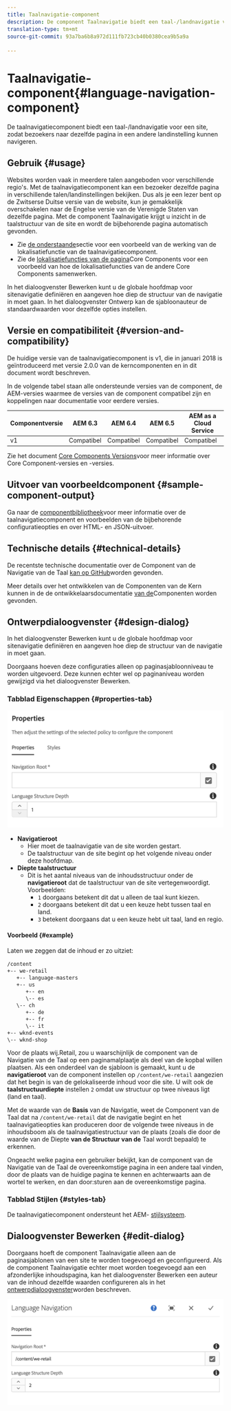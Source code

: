 ```yaml
---
title: Taalnavigatie-component
description: De component Taalnavigatie biedt een taal-/landnavigatie voor een site, zodat bezoekers naar dezelfde pagina in een andere landinstelling kunnen navigeren.
translation-type: tm+mt
source-git-commit: 93a7ba6b8a972d111fb723cb40b0380cea9b5a9a

---
```



# Taalnavigatie-component{#language-navigation-component}

De taalnavigatiecomponent biedt een taal-/landnavigatie voor een site, zodat bezoekers naar dezelfde pagina in een andere landinstelling kunnen navigeren.

## Gebruik {#usage}

Websites worden vaak in meerdere talen aangeboden voor verschillende regio&#39;s. Met de taalnavigatiecomponent kan een bezoeker dezelfde pagina in verschillende talen/landinstellingen bekijken. Dus als je een lezer bent op de Zwitserse Duitse versie van de website, kun je gemakkelijk overschakelen naar de Engelse versie van de Verenigde Staten van dezelfde pagina. Met de component Taalnavigatie krijgt u inzicht in de taalstructuur van de site en wordt de bijbehorende pagina automatisch gevonden.

* Zie [de onderstaande](#example)sectie voor een voorbeeld van de werking van de lokalisatiefunctie van de taalnavigatiecomponent.
* Zie de [lokalisatiefuncties van de pagina](/help/get-started/localization.md)Core Components voor een voorbeeld van hoe de lokalisatiefuncties van de andere Core Components samenwerken.

In het dialoogvenster [](#edit-dialog) Bewerken kunt u de globale hoofdmap voor sitenavigatie definiëren en aangeven hoe diep de structuur van de navigatie in moet gaan. In het dialoogvenster [](#design-dialog)Ontwerp kan de sjabloonauteur de standaardwaarden voor dezelfde opties instellen.

## Versie en compatibiliteit {#version-and-compatibility}

De huidige versie van de taalnavigatiecomponent is v1, die in januari 2018 is geïntroduceerd met versie 2.0.0 van de kerncomponenten en in dit document wordt beschreven.

In de volgende tabel staan alle ondersteunde versies van de component, de AEM-versies waarmee de versies van de component compatibel zijn en koppelingen naar documentatie voor eerdere versies.

| Componentversie | AEM 6.3 | AEM 6.4 | AEM 6.5 | AEM as a Cloud Service |
|--- |--- |--- |--- |---|
| v1 | Compatibel | Compatibel | Compatibel | Compatibel |

Zie het document [Core Components Versions](/help/versions.md)voor meer informatie over Core Component-versies en -versies.

## Uitvoer van voorbeeldcomponent {#sample-component-output}

Ga naar de [componentbibliotheek](https://adobe.com/go/aem_cmp_library_langnav)voor meer informatie over de taalnavigatiecomponent en voorbeelden van de bijbehorende configuratieopties en over HTML- en JSON-uitvoer.

## Technische details {#technical-details}

De recentste technische documentatie over de Component van de Navigatie van de Taal [kan op GitHub](https://adobe.com/go/aem_cmp_tech_langnav_v1)worden gevonden.

Meer details over het ontwikkelen van de Componenten van de Kern kunnen in de de ontwikkelaarsdocumentatie [van de](/help/developing/overview.md)Componenten worden gevonden.

## Ontwerpdialoogvenster {#design-dialog}

In het dialoogvenster Bewerken kunt u de globale hoofdmap voor sitenavigatie definiëren en aangeven hoe diep de structuur van de navigatie in moet gaan.

Doorgaans hoeven deze configuraties alleen op paginasjabloonniveau te worden uitgevoerd. Deze kunnen echter wel op paginaniveau worden gewijzigd via het dialoogvenster [](#edit-dialog)Bewerken.

### Tabblad Eigenschappen {#properties-tab}

![](/help/assets/screen_shot_2018-01-12at133642.png)

* **Navigatieroot**
   * Hier moet de taalnavigatie van de site worden gestart.
   * De taalstructuur van de site begint op het volgende niveau onder deze hoofdmap.
* **Diepte taalstructuur**
   * Dit is het aantal niveaus van de inhoudsstructuur onder de **navigatieroot** dat de taalstructuur van de site vertegenwoordigt. Voorbeelden:
      * `1` doorgaans betekent dit dat u alleen de taal kunt kiezen.
      * `2` doorgaans betekent dit dat u een keuze hebt tussen taal en land.
      * `3` betekent doorgaans dat u een keuze hebt uit taal, land en regio.

#### Voorbeeld {#example}

Laten we zeggen dat de inhoud er zo uitziet:

```
/content
+-- we-retail
   +-- language-masters
   +-- us
      +-- en
      \-- es
   \-- ch
      +-- de
      +-- fr
      \-- it
+-- wknd-events
\-- wknd-shop
```

Voor de plaats wij.Retail, zou u waarschijnlijk de component van de Navigatie van de Taal op een paginamalplaatje als deel van de kopbal willen plaatsen. Als een onderdeel van de sjabloon is gemaakt, kunt u de **navigatieroot** van de component instellen op `/content/we-retail` aangezien dat het begin is van de gelokaliseerde inhoud voor die site. U wilt ook de **taalstructuurdiepte** instellen `2` omdat uw structuur op twee niveaus ligt (land en taal).

Met de waarde van de **Basis** van de Navigatie, weet de Component van de Taal dat na `/content/we-retail` dat de navigatie begint en het taalnavigatieopties kan produceren door de volgende twee niveaus in de inhoudsboom als de taalnavigatiestructuur van de plaats (zoals die door de waarde van de Diepte **van de Structuur van de** Taal wordt bepaald) te erkennen.

Ongeacht welke pagina een gebruiker bekijkt, kan de component van de Navigatie van de Taal de overeenkomstige pagina in een andere taal vinden, door de plaats van de huidige pagina te kennen en achterwaarts aan de wortel te werken, en dan door:sturen aan de overeenkomstige pagina.

### Tabblad Stijlen {#styles-tab}

De taalnavigatiecomponent ondersteunt het AEM- [stijlsysteem](/help/get-started/authoring.md#component-styling).

## Dialoogvenster Bewerken {#edit-dialog}

Doorgaans hoeft de component Taalnavigatie alleen aan de paginasjablonen van een site te worden toegevoegd en geconfigureerd. Als de component Taalnavigatie echter moet worden toegevoegd aan een afzonderlijke inhoudspagina, kan het dialoogvenster Bewerken een auteur van de inhoud dezelfde waarden configureren als in het [ontwerpdialoogvenster](#design-dialog)worden beschreven.

![](/help/assets/screen_shot_2018-01-12at133353.png)

